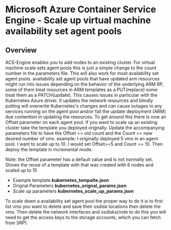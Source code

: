 # Microsoft Azure Container Service Engine - Scale up virtual machine availability set agent pools

## Overview

ACS-Engine enables you to add nodes to an existing cluster. For virtual machine scale sets agent pools this is just a simple change to the count number in the parameters file. 
This will also work for most availability set agent pools. availability set agent pools that have updated arm resources might run into issues depending on the behavior
of the underlying ARM RP, some of them treat resources in ARM templates as a PUT(replace) some treat them as a PATCH(update). This causes issues
in particular with the Kubernetes Azure driver. It updates the network resources and blindly putting will overwrite Kubernetes's changes and can cause 
outages in any services running on the agent pool and/or fail the update deployment (ARM) due contention in updating the resources. 
To get around this there is now an Offset parameter on each agent pool. If you want to scale up an existing cluster take the template 
you deployed orignally. Update the accompanying parameters file to have the Offset == old count and the Count == new desired number of vms. 
example: I originally deployed 5 vms in an agent pool. I want to scale up to 10. I would set Offset==5 and Count == 10. Then deploy the template 
in incremental mode.

Note: the Offset parameter has a default value and is not normally set.
Shows the reuse of a template with that was created with 6 nodes and scaled up to 15
- Example template **kubernetes_tempalte.json** 
- Orignal Parameters **kubernetes_orignal_params.json** 
- Scale up parameters **kubernetes_scale_up_params.json** 

To scale down a availability set agent pool the proper way to do it is to first list vms you want to delete and save 
their osdisk locations then delete the vms. Then delete the network interfaces and osdisks(note to do this you will 
need to get the access keys to the storage accounts, which you can fetch from SRP).
